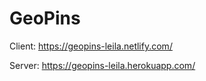 # GeoPins

Client: https://geopins-leila.netlify.com/

Server: https://geopins-leila.herokuapp.com/
